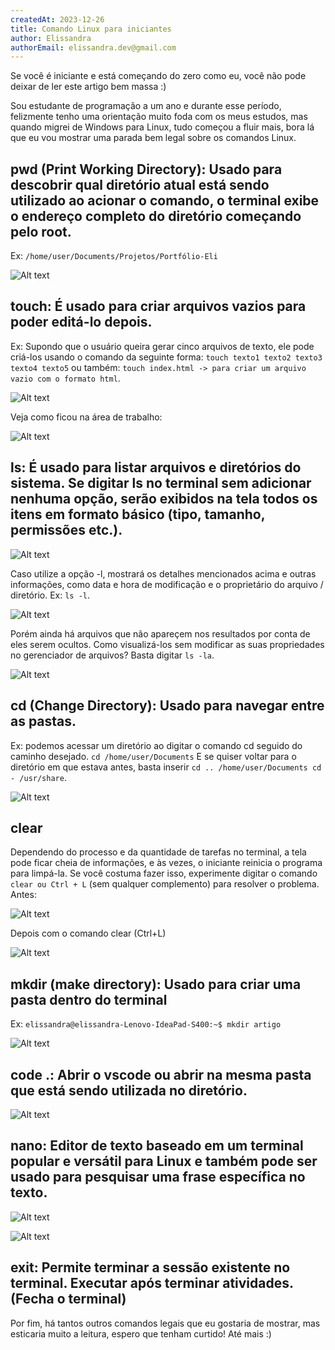 ```yaml
---
createdAt: 2023-12-26
title: Comando Linux para iniciantes
author: Elissandra 
authorEmail: elissandra.dev@gmail.com
---
```

Se você é iniciante e está começando do zero como eu, você não pode deixar de ler este artigo bem massa :)

Sou estudante de programação a um ano e durante esse período, felizmente tenho uma orientação muito foda com os meus estudos, mas quando migrei de Windows para Linux, tudo começou a fluir mais, bora lá que eu vou mostrar uma parada bem legal sobre os comandos Linux.

## pwd (Print Working Directory): Usado para descobrir qual diretório atual está sendo utilizado ao acionar o comando, o terminal exibe o endereço completo do diretório começando pelo root.
Ex: `/home/user/Documents/Projetos/Portfólio-Eli`

![Alt text](/assets/images/posts/comando-linux-para-iniciantes-phpsp/comando-pwd.jpeg)


## touch: É usado para criar arquivos vazios para poder editá-lo depois.
Ex: Supondo que o usuário queira gerar cinco arquivos de texto, ele pode criá-los usando o comando da seguinte forma: 
`touch texto1 texto2 texto3 texto4 texto5`
ou também:
`touch index.html -> para criar um arquivo vazio com o formato html`.

![Alt text](/assets/images/posts/comando-linux-para-iniciantes-phpsp/comando-touch1.jpeg)

Veja como ficou na área de trabalho:

![Alt text](/assets/images/posts/comando-linux-para-iniciantes-phpsp/comando-touch2.jpeg)


## ls: É usado para listar arquivos e diretórios do sistema. Se digitar ls no terminal sem adicionar nenhuma opção, serão exibidos na tela todos os itens em formato básico (tipo, tamanho, permissões etc.). 

![Alt text](/assets/images/posts/comando-linux-para-iniciantes-phpsp/comando-ls.jpeg)

Caso utilize a opção -l, mostrará os detalhes mencionados acima e outras informações, como data e hora de modificação e o proprietário do arquivo / diretório. 
Ex: `ls -l`.

![Alt text](/assets/images/posts/comando-linux-para-iniciantes-phpsp/comando-ls-l.jpeg)


Porém ainda há arquivos que não apareçem nos resultados por conta de eles serem ocultos. Como visualizá-los sem modificar as suas propriedades no gerenciador de arquivos? Basta digitar `ls -la`.

![Alt text](/assets/images/posts/comando-linux-para-iniciantes-phpsp/comando-ls-la.jpeg)

## cd (Change Directory): Usado para navegar entre as pastas. 
Ex: podemos acessar um diretório ao digitar o comando cd seguido do caminho desejado.
`cd /home/user/Documents`
E se quiser voltar para o diretório em que estava antes, basta inserir `cd .. /home/user/Documents cd -
/usr/share`.

![Alt text](/assets/images/posts/comando-linux-para-iniciantes-phpsp/comando-cd.jpeg)

## clear
Dependendo do processo e da quantidade de tarefas no terminal, a tela pode ficar cheia de informações, e às vezes, o iniciante reinicia o programa para limpá-la. Se você costuma fazer isso, experimente digitar o comando `clear ou Ctrl + L` (sem qualquer complemento) para resolver o problema.
Antes:

![Alt text](/assets/images/posts/comando-linux-para-iniciantes-phpsp/comando-clear1.jpeg)

Depois com o comando clear (Ctrl+L)

![Alt text](/assets/images/posts/comando-linux-para-iniciantes-phpsp/comando-clear2.jpeg)


## mkdir (make directory): Usado para criar uma pasta dentro do terminal 
Ex: `elissandra@elissandra-Lenovo-IdeaPad-S400:~$ mkdir artigo`

![Alt text](/assets/images/posts/comando-linux-para-iniciantes-phpsp/comando-mkdir.jpeg)


## code .: Abrir o vscode ou abrir na mesma pasta que está sendo utilizada no diretório.

![Alt text](/assets/images/posts/comando-linux-para-iniciantes-phpsp/comando-code.jpeg)


## nano: Editor de texto baseado em um terminal popular e versátil para Linux e também pode ser usado para pesquisar uma frase específica no texto.

![Alt text](/assets/images/posts/comando-linux-para-iniciantes-phpsp/comando-editor1.jpeg)

![Alt text](/assets/images/posts/comando-linux-para-iniciantes-phpsp/comando-editor2.jpeg)



## exit: Permite terminar a sessão existente no terminal. Executar após terminar atividades. (Fecha o terminal)

Por fim, há tantos outros comandos legais que eu gostaria de mostrar, mas esticaria muito a leitura, espero que tenham curtido! Até mais :)
